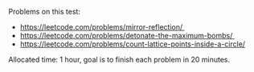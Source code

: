 Problems on this test:
- https://leetcode.com/problems/mirror-reflection/ 
- https://leetcode.com/problems/detonate-the-maximum-bombs/ 
- https://leetcode.com/problems/count-lattice-points-inside-a-circle/

Allocated time:
1 hour, goal is to finish each problem in 20 minutes.
